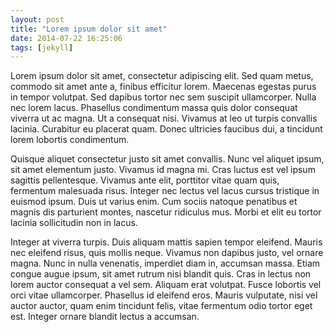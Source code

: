 ```yaml
---
layout: post
title: "Lorem ipsum dolor sit amet"
date: 2014-07-22 16:25:06
tags: [jekyll]
---
```


Lorem ipsum dolor sit amet, consectetur adipiscing elit. Sed quam metus, commodo sit amet ante a, finibus efficitur lorem. Maecenas egestas purus in tempor volutpat. Sed dapibus tortor nec sem suscipit ullamcorper. Nulla nec lorem lacus. Phasellus condimentum massa quis dolor consequat viverra ut ac magna. Ut a consequat nisi. Vivamus at leo ut turpis convallis lacinia. Curabitur eu placerat quam. Donec ultricies faucibus dui, a tincidunt lorem lobortis condimentum.

Quisque aliquet consectetur justo sit amet convallis. Nunc vel aliquet ipsum, sit amet elementum justo. Vivamus id magna mi. Cras luctus est vel ipsum sagittis pellentesque. Vivamus ante elit, porttitor vitae quam quis, fermentum malesuada risus. Integer nec lectus vel lacus cursus tristique in euismod ipsum. Duis ut varius enim. Cum sociis natoque penatibus et magnis dis parturient montes, nascetur ridiculus mus. Morbi et elit eu tortor lacinia sollicitudin non in lacus.

Integer at viverra turpis. Duis aliquam mattis sapien tempor eleifend. Mauris nec eleifend risus, quis mollis neque. Vivamus non dapibus justo, vel ornare magna. Nunc in nulla venenatis, imperdiet diam in, accumsan massa. Etiam congue augue ipsum, sit amet rutrum nisi blandit quis. Cras in lectus non lorem auctor consequat a vel sem. Aliquam erat volutpat. Fusce lobortis vel orci vitae ullamcorper. Phasellus id eleifend eros. Mauris vulputate, nisi vel auctor auctor, quam enim tincidunt felis, vitae fermentum odio tortor eget est. Integer ornare blandit lectus a accumsan.
